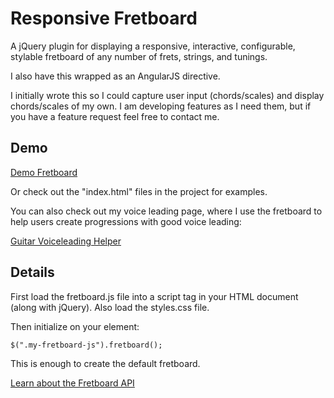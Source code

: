 # Responsive Fretboard

A jQuery plugin for displaying a responsive, interactive, configurable, stylable fretboard of any number of frets, strings, and tunings. 

I also have this wrapped as an AngularJS directive.

I initially wrote this so I could capture user input (chords/scales) and display chords/scales of my own. I am developing features as I need them, but if you have a feature request feel free to contact me.



## Demo

<a href="http://frank-modica.com/static/fretboarddemo/index.html" target="_blank">Demo Fretboard</a>

Or check out the "index.html" files in the project for examples.

You can also check out my voice leading page, where I use the fretboard to help users create progressions with good voice leading:

<a target="_blank" href="http://frank-modica.com/#/voiceleader">Guitar Voiceleading Helper</a>

## Details

First load the fretboard.js file into a script tag in your HTML document (along with jQuery). Also load the styles.css file. 

Then initialize on your element:

```
$(".my-fretboard-js").fretboard();
```

This is enough to create the default fretboard. 

<a target="_blank" href="https://github.com/fmodica/responsive-fretboard.js/wiki/Configuration-and-API">Learn about the Fretboard API</a>

